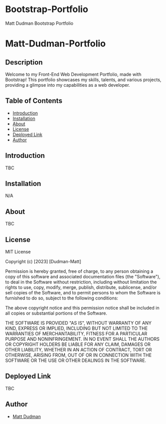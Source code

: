 # Bootstrap-Portfolio
Matt Dudman Bootstrap Portfolio
# Matt-Dudman-Portfolio

## Description

Welcome to my Front-End Web Development Portfolio, made with Bootstrap! This portfolio showcases my skills, talents, and various projects, providing a glimpse into my capabilities as a web developer.

## Table of Contents

- [Introduction](#introduction)
- [Installation](#installation)
- [About](#about)
- [License](#license)
- [Deployed Link](#deployed-link)
- [Author](#author)


## Introduction

TBC

## Installation 

N/A

## About


TBC


## License

MIT License

Copyright (c) [2023] [Dudman-Matt]

Permission is hereby granted, free of charge, to any person obtaining a copy of this software and associated documentation files (the "Software"), to deal in the Software without restriction, including without limitation the rights to use, copy, modify, merge, publish, distribute, sublicense, and/or sell copies of the Software, and to permit persons to whom the Software is furnished to do so, subject to the following conditions:

The above copyright notice and this permission notice shall be included in all copies or substantial portions of the Software.

THE SOFTWARE IS PROVIDED "AS IS", WITHOUT WARRANTY OF ANY KIND, EXPRESS OR IMPLIED, INCLUDING BUT NOT LIMITED TO THE WARRANTIES OF MERCHANTABILITY, FITNESS FOR A PARTICULAR PURPOSE AND NONINFRINGEMENT. IN NO EVENT SHALL THE AUTHORS OR COPYRIGHT HOLDERS BE LIABLE FOR ANY CLAIM, DAMAGES OR OTHER LIABILITY, WHETHER IN AN ACTION OF CONTRACT, TORT OR OTHERWISE, ARISING FROM, OUT OF OR IN CONNECTION WITH THE SOFTWARE OR THE USE OR OTHER DEALINGS IN THE SOFTWARE.

## Deployed Link
TBC

## Author
 * [Matt Dudman](https://github.com/atypicalbitter)